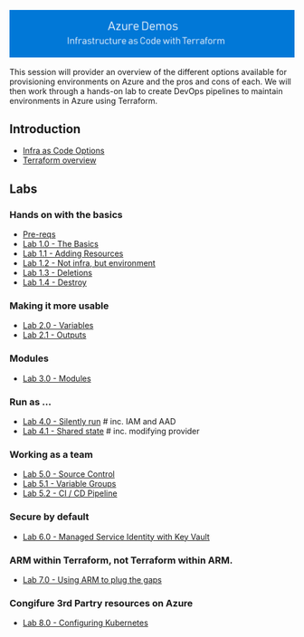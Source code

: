 ![infra as code with Terraform](/docs/images/banner.png)

This session will provider an overview of the different options available for provisioning environments on Azure and the pros and cons of each. We will then work through a hands-on lab to create DevOps pipelines to maintain environments in Azure using Terraform.

## Introduction

- [Infra as Code Options](/docs/1.options.md)
- [Terraform overview](/docs/2.terraform-summary.md)

## Labs

### Hands on with the basics

- [Pre-reqs](/docs/3.prereqs.md)
- [Lab 1.0 - The Basics](/labs/1.0/README.md)
- [Lab 1.1 - Adding Resources](/labs/1.1/README.md)
- [Lab 1.2 - Not infra, but environment](/labs/1.2/README.md)
- [Lab 1.3 - Deletions](/labs/1.3/README.md)
- [Lab 1.4 - Destroy](/labs/1.4/README.md)

### Making it more usable

- [Lab 2.0 - Variables](/labs/2.0/README.md)
- [Lab 2.1 - Outputs](/labs/2.1/README.md)

### Modules

- [Lab 3.0 - Modules]()

### Run as ...

- [Lab 4.0 - Silently run]() # inc. IAM and AAD
- [Lab 4.1 - Shared state]() # inc. modifying provider

### Working as a team

- [Lab 5.0 - Source Control]()
- [Lab 5.1 - Variable Groups]()
- [Lab 5.2 - CI / CD Pipeline]()

### Secure by default

- [Lab 6.0 - Managed Service Identity with Key Vault]()

### ARM within Terraform, not Terraform within ARM.

- [Lab 7.0 - Using ARM to plug the gaps]()

### Congifure 3rd Partry resources on Azure

- [Lab 8.0 - Configuring Kubernetes]()
